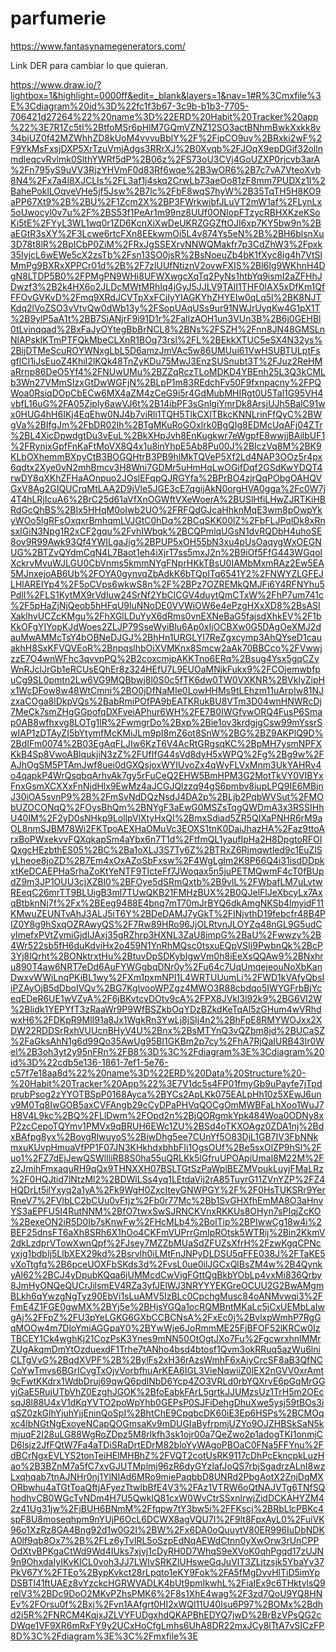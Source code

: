 # parfumerie
https://www.fantasynamegenerators.com/

Link DER para cambiar lo que quieran.

https://www.draw.io/?lightbox=1&highlight=0000ff&edit=_blank&layers=1&nav=1#R%3Cmxfile%3E%3Cdiagram%20id%3D%22fc1f3b67-3c9b-b1b3-7705-706421d27264%22%20name%3D%22ERD%20Habit%20Tracker%20app%22%3E7R1Zc5tI%2BtfoMSr6pHlM7GQmVZNZ12SO3actBNhmBwkXxkk8v34biUZ0f42MZWhhZD8kUoM4vvvuBblY%2F%2FipCO9uv%2BRxki2wF%2F9YkMsFxsjDXP5XrTzuVmjAdgs3RRrXJ%2B0Xvqb%2FJOqX9epDGif32ollnmdleqcvRvlmk0SlthYWRf5dP%2B06z%2FS73oU3CVj4GoUZXP0rjcvb3arA%2Fn795yS9uVV3RjzYHVmF0d83Rf6wqe%2B3wOR6%2B7c7vA7VteoXvb8N4%2Fx7a4l8XJCLIs%2FL3af1j4skq2CrwLb73aeOo81zF8mm7PUDXz1I%2BahePoklLOqveVHe5jf5Jsw%2B7lc%2FbF8wqS7hyW%2B35TqTH5H8KO9aPP67Xt9%2B%2BU%2F1Zcm2X%2BP3FWrkwibfJLuVT2mW1af%2FLynLx5oUwocyl0v7u%2F%2BS53f1PeAr1m99nz8UUf0ONIopFTzycRBHXKzeKSoKi5tE%2FYyL3WL1wq0r1ZD6KcnXiXwDeUKRZGGZftOJI6xp7KY5bw9n%2BaEGtR3sXY%2F3Lcwe6rtcFXn8EEkwmOi5L4v874Ys5eN%2B%2BH6blsnXu3D78t8lR%2BpICbP0ZiM%2FRxJgSSEXrvNNWQMakfr7p3CdZhW3%2Fpxk35IyjcL6wEWe5cX2zsTb%2Fsn13SO0jsR%2BsNoeuZb4bK1fXyc8ig4h7VtSlMmPg9BXRxXPPCr01d%2B%2F7zlUUfNtiznV2ovwFXIS%2Bl6Ig9WKhnH4DgN8LTDP5B0%2FPMgPN9WHi8UFWXwgcXqTq2PyNs1htbYq9ismI2aZFHhJDwzf3%2B2k4HX6o2JLDcMWtMRhIq4jGyJ5JJLV9TAII1THF0IAX5xDfKm1QfFFOvGVKvD%2Fmq9XRdJCVTpXxFCiIyYIAGKYhZHYEIw0qLq5l%2BK8NJTKdq2lVoZSO3vVtvQw0dWb13y%2FSopUAqUSs9ur91NWJrUyqKw4G1pX1T%2B9ylP5aA1t%2BB7SiANjrF9i91D1r%2FaIlzAOH1un3VUn3B%2B6j0GEHBl0tLvinqqad%2BxFaJyOYtegBbBrNCL8%2BNs%2FSZH%2Fnn8JN48GMSLnNlAPskIKTmPTFQkMbeCLXnR1BOq73rsl%2FL%2BEkkXTUC5eSX4N32ys%2BijDTMeScuROYWNxgLbL5D6amzJmVAc5w86UMUui61VwHSUBTULptFsgflCI1iJsEuoZ4KhiI2lKQk48TnZyKDu75MwJ3EnzSUSnubt3T%2FJuz2ReHMaRrnp86DeO5Yf4%2FNUwUMu%2BZZqRczTLoMDKD4YBEnh25L3Q3kCMLb3Wn27VMmSIzxGtDwWGFjN%2BLpP1m83REdchFv50F9fxnpacny%2FPQWoa0RsiqDOpCbECw6MX4aZM4zCeG9i5r4GdMubMHIRgt0U5Tal1G95VH4vbfL16uG%2FA05Zjply6awVJ6t%2B14ibPF3sGnlgiYmrDk8ArsjUJh5BalC91wx0HUG4hH6IKj4EqEhw0NJ4b7viRli1TQH5TlkCXlTBkcKNNLrinFfQyC%2BWgVa%2BIfgJm%2FbDR02lh%2BTgMKuRoGOxIrk0BgQIg8EDMcUqAFj04ZTr%2BL4XicDpwdgtDu3vEuL%2BkXHpJvh8EnKugkwr7eWgpfE8wwjjBAilbUF1%2FRynjxGpfFnKaFtMoVX8Q4x1u8inYhpE5Ab8Pu00J%2BIczVq8M%2BK9KLbOXhemmBXpyCtB3BOGQHtrB3PB9hlMkTQVeP5Xf2Ld4NAP3OOz5r4px6qdtx2Xye0vN2mhBmcv3H8Wni7GDMr5uHmHqLwOGifDqf2GSdKwYDQT4rwDY8qXKhZFHaAOnpuo2JOslEFqpQJRGYfa%2BPrBO4zjrQqPObgOAHQVGxV8Ag2GIQUCrqMtLAA2D9jVle5JGE3cE7qgijAkN0orgHVA0gga%2Fc0W7j4T4hLRjIcuA6%2BrC25d61aVfXnOGWftVXeWoerA%2BUSlHfiLHwZJRTKiHBRdGcQhBS%2BIx5HHqM0oIwb2UO%2FRFQdGJcaHhknMqE3wm8pOwpYkyWOo5lgRFsOxqxrBmhqmLVJGtC0hDq%2BCqSKK00lZ%2FbFLJPqlDk8xRnsxIGiN3Npg1R2xCF2gqu%2FvhIWbqk%2BCQPmlqUGsN1dvRQDbH4uhoSE8ov9R99Awk93Qf4YWILgaJig%2BPUP5xOH55bN3xu4pUsOaqygWxOEGNUG%2BTZvQYdmCqN4L7Baot1eh4iXjrT7ss5mxJ2n%2B9iOf5FfG443WGqolXckrvMvuWJLGU0CbVnms5kmmNYgFNprHKkTBsU0IAMbMxmRAz2Ew5EA5MJnxejoAB6Ub%2FOYA0gynvqZbAdkK6bTQpITq6541Y2%2FNWYZLGFEJLHlAREIYp4%2F5oCVps6wkwS8n%2F%2BPz7OZREMkQMJFi6Y4RFNYhu5PdlI%2FLS1KytMX9rVdIuw24SrNf2YbClCGV4duytQmCTxW%2FhP7um741c%2F5pHaZjNjQeob5hHFqU9luNNoDE0VVWiOW6e4ePzgHXxXD8%2BsASIXaklhvUCZcKMgu%2FhXGlLDuYyX6dRms0vnEXNeBaG5fajsdXhkEV%2F1bKkOFgYIYopKJdWoes2ZLJP79SseWyiBlu6Ap0xIjOCBXw0G5DAgOeXMJ2dauMwAMMcTsY4bOBNeDJGJ%2BhHn1URGLYI7ReZgxcymp3AhQYseD1cauakhH8SxKFVQVEoR%2BnpqslhbOiXVMKnx8Smcw2aAk70BBCco%2FVwwjzzE7O4wnWFhc3qvvpPQ%2B2coxcmjpAKKTno6ERq%2Bsug4Ysx5gqCZvWnRJclJrGb1eRCUsEQhEr8z324HEfU7L9EUOaMNjkFukx9%2FCOjemwbfpuCg9SL0pmtn2Lw6VG9MQBbwj8l0S0c5fTK6dw0TW0VXKNR%2BVklyZipHx1WcDFow8w48WtCmni%2BO0jDfNaMIe0LowHHMs9tLEhzm11uArpIw81NJzxaCOga8lDkpVQs%2BabRmiPOfPA9bEATKRukBU8VTm3D04wnHNWRcDj7MeCk7smZHgGGpofqDXFveiAPhur6WH%2FE7B0IWGfvwORQ4FusP6Smap0AB8wfhxvg8LOTg1lR%2FwmgrDo%2Bxp%2Bie1ov3krdgjgCsw99mYssrSwIAP1zDTAyZI5bYtymfMcKMiJLm9pI8mZ6ot8SnW%2BG%2BZ9AKPlQ9D%2BdIFm0074%2B03EgAqFLJIw6KzT6V4AcRtGRgsqKC%2BpMH7ysmNPFXKkB4Sp8VwoABlqukjiN3zZ%2FUfIfG44sVd8dyH5xWPQ%2Fg%2Bg9w%2FAJhOgSM5PTAmJwf8uei0dGXQsjoxWYIUvoZx4qWyFLVxMnm3UkYAHRv4o4qapkP4WrQsqbqArhvAk7gy5rFuCeQ2EHW5BmHPM3G2MotTkVY0VIBYxFnxGsmXCXXxFnNjdHlx9EwMz4aJCGJQlzzq94gS6pmbv8iupLPQ9IE6MBjnJ30iOA5svnP9%2B%2FmSvNdDQzNsdJ4DA2p%2BLjb2PqbWVSut%2FMObUZOCONqQ%2FOysBhQm%2BNYgF3aEwG0MSZsTqgQWDmA3x3RSSIHhU40IM%2F2yD0sNHkp9LollpVlXtyHxQI%2BmxSdiad5ZR5QIXaPNHR6rM9aOL8nmSJBM78Wi2FKTpoAEXHaOMuVc3EOXS1tnK0DaiJhazHA%2Faz9ttoArxBoPWxekvvFQXqkapSm4aYbx6n7T1d%2FtfmQL1yaufIpHa2H8DpgtoRFOIQxgcHEzbthES05%2BC%2Ba1oXLJ3S7Ty6Z%2BTRxZ6Rjmqwtled9c1EuZlSyLheoe8joZD%2B7Em4xOxAZoSbFxsw%2F4WgLgIm2K8P66Q4i31isdDDpkxtKeDCAEPHaSrhaZoKtYeNTF9TIcteFf7JWoqax5n5juPETMQwmF4cT0fBUpdZ9m3JP1OUU3cjXZBl0%2BFOye5dSRmQxtb%2B9vlL%2FWbafLM7uLvtwREeqC26mrTT9BLUigB3ml7TUwQKB21FMHzBUX%2B0QJelFlJeXbcyLx7AxqBtbknNj7f%2Fx%2BEeg9488E4bnq7mT70mJrBYQ6dkAmgNKSb4lmyidF11KMwuZEUNTvAhJ3ALJ5iT6Y%2BDeDAMJ7yGkT%2FINjvthD19febcfr48B4PIZ0Y8g9hSxqOZRAwyQS%2F7Rw89HRo96JjOLRtvnJLOYZq48nGL9G5udCyImefxPVtZymiGjdIJAxj35gRZhrp3HXNL3ZaU8impG%2BaU%2Fwwzy%2B4Wr522sb5fH6duKdviHx2o459N1YnRhMQsc0tsxuEQpVSIj9PwbnQk%2BcP3Yj8lQrht%2BONktrxtHu%2BtuvDpSDKybIgwVm0h8iEeXsQQAw9%2BNxhru890T4aw6NRT7eDd6AuFYWGgbqDNr0y%2Fu64c7UqUmqejeouNoXbKanDwxvWWiLnqPKiBL1wy%2FXm1pxmNPI1L4WRTUUumLi%2FWD1kVAfyQbsIiPZAyOjB5dDboIVQv%2BG7KglvooWPZgz4MWO3R88cbdqo5IWYGFrbBjYceqEDeR6UE1wVZvA%2F6jBKvtcvDOtv9cA%2FPX8JVkl3l92k9%2BG6Vl2W%2Blidk1YEPYfT3zRaaWr9P9WfBSZkbOqYDzBZkdKeTqAl5zGHum4wVRhdwxH6%2FDKpR9MlI91a8Jx1WgkRn3YwLj8jSIj4n2%2BhFpE8RMYWOJxx2XDW22RDDSrRxhVUUcnBHyV4U%2Bnx%2BsMTYnQ3vQZbm8jd%2BUCaSZ%2FaGksAhN1g6d99Qo35AwUg95BI1GKBm2p7cy%2FhA7RjQaIURB43Ir0Wel%2B3oh3yt2y95nFRn%2FB8%3D%3C%2Fdiagram%3E%3Cdiagram%20id%3D%22cdb5e136-1861-7ef1-5e76-c57f7e18aa8d%22%20name%3D%22ERD%20Data%20Structure%20-%20Habit%20Tracker%20App%22%3E7V1dc5s4FP01fmyGb9uPayfe7jTpdprubPsog2zYYOTBSpP0168Ayca%2BYCs2ApLKk075EALpHh10z5XEwJ6unv9M0Tq8IwGOB5axCVFAngb29cCyDPaPHVqQOCgOmMWBFaLhXoo1WuJ7H8V4L9kc%2BQ%2FLlDwm%2FOpd2n%2BjQORgmkYpk484Woa0ODNy8xP2zcCepoTQYmv1PMVx9qBRUH6EWc1ZU%2BSd4oTKXOAgz0ZDA1nj%2BdxBAfpg8yx%2BovgRlwuyoS%2BiwDhg5ee7CUnYf5O83DjL1GB7IV3FbNNkmxuKUvpHmuaVfPP1F07JN3KHkhdxbhbFIi1OgsOUf%2Be5sxOlZP9hSl%2Fuo1%2FZ7dEjJewQSWlIliRB8S0ha55uQRLKk5lGfruUPOApiUmal8M22M%2Fz2JmihFmxaquRH9qQx9THNXXH07BSLTGtSzPaWplBEZMVpukLuyjFMaLRz%2F0HQJtid7lNtzMl2%2BDWlLSs4yq1LEtdaVij2rA85TuyrG11ZVnYZP%2FZ4HQDrLt5ilYxyq2a1yA%2Fk9WgH0ZxcIteyGNWPGY%2F%2F0HsTUKSRr9YerRneV7%2FVlbLC2bCUu0vFtjz%2Fb0r77Mc%2Bb1SvGHXfhEmMA8O3aHnvYS3aEPFU5I4RutNNM%2BfO7twxSwSJRNCKVnxRKKUs8OHyn7sPIqjZcKO%2BexeON2iR5D0Ib7sKnwFw%2FHcMLb4%2BolTip%2BPIwwCg18w4i%2BEF25dnsFT6aXh8SRh6X1hOo4CKFmVUPrrGmIpROtsk5WTRij%2Bin2KkmV2dkLzdprVTowXwnQpf%2FJsey7MZZbMUaSdZFUZsXfrH%2FzwKgqCPNcyxjg1bdbIj5LlbXEX29kd%2Bsrvlh0iLMtFnJNPyDLDSU5qFFE038J%2FTaKE5vXoTtgfq%2B6pceUOXFbSKds3d%2FvsL0ue0ilJGCxQlBsZM4w%2B4QynkyAl62%2BCJ4yDpubKQqa6jUMMcdCwVigFGttQgBkbYObLp4vxMi836Qrby8JmHyONQeQUCrJilsmEV4RZa3yfJElWJ3NRYYYEKGreOCUU2G2BwAMgmBLkh6qYwzgNgTyz90EbVi1sLuAMV5IzBLc0CpchgMusc84oANMvwqi3%2FFmE4Z1FGE0gwMX%2BYj5e%2BHjsYGQa1ocRQMBntMKaLc5jCxUEMbLaIwgAj%2FFpZ%2FU3pYeLGKG6GXbCCBCNsA%2FxEc0j%2BvlxpWmhP7RgGqMOOw4m7DloYmiAGGpaY0%2BYwWje6JoRmmME25FjBFOF52lKRCw0IzTBCEY1Ck4wghKj21CozPsK3Ynes9mNN50OtOgtJXo7Fu%2FgcwrxhnIMMrZUgAkqmDmYtOzduexdF1Trhe7tANho4bsd4btosf1Qvm3okRRuq5azWu6lniCLTgVvG%2BqdXVPF%2B%2BylFs2xH36rAzsWmhF6xAiyCrcSF8aB3QfNCCoYwTmvs6BGrICvgTxOjvVorbfhuArKEA6IGL3VieNqwiiZ0lEX2nGVV0xrAmt9cFwtKKdrx1WdbDruj69qwQ6pdlNbD6Ycp4ZO3VRLd0rbYQXrvE6pGqMrGGyjGaE5RujUTbVhZ0EzghJGOK%2BfoEabkFArL5grtkJJUMzsUz1TrH5m2OEcsqJ8l88U4xV1dKqYVTO2poWpYhb0GEPsP0SJFiDehgDhuXwe5ysj59tBOs3iqSZ0zkGlhYjuhYjjEninQoSpI%2BhtChE9CpqbcDK60iE3Ep6HSPs%2BCMOqxc4lbNGtNgExoyeNCapQOGmsaKv9mDUGIaByfrpmjUZYo9OJZHBSkSaN5kmjuqF2I28uLG88WgRoZDpz5M8rlkfh3sk1ojr00a7QeZwo2p1adogTKI1onmjCD6lsjz2JfFQtW7Fa4aTDiSRaDrtEDrM82bloYyWAgoPBOaC0FNa5FFYnu%2FdBCrNgxEVLYS2tonTeiHElMHBhZ%2FVQT2cotUsRK9117cDhPcEkncpkLuzHao%2B3BZnM7a5fC7xvGJUTMplmj96zR6dyGYzIafJoQS7rbjSgadrzALnI8wzLxqhqab7tnAJNHr0nj1YlNIAd6MRo9miePaqbbD8UNRd2PbgAotX2ZnjDqMXORbwhu4aTGtToaQftjAFyezTtwIbBfE4V3%2FAz1VTRW6oQtNAJVTg6TNfSQhodhvCB0WGcTvNDm4H7U5QwklQ81cxW0WvCtrSSxnlrwjZidDCKAHYZM42z41Ug31jw%2FjBUH6BNmM%2Ffqpw7tY3bw5i%2FFKscj%2BRbLlcPBKc4spF8U8moseqhpm9nYUjP6OcL6DCWX8agVQU7I%2F9lt8FpxAyL0%2FuiVK96o1XzRz8GA4Bng92d1w0G2I%2BW%2Fx6DA0oQuuytV80ER996IuDbNDKA0lf9qb8Ox7%2B%2FLz6yTvIRL5oSzpEdNqAEWdCtnn0yXwOrw3rUnCPPOdXtvBPKgaCtWd9Wd4IUks7xjvj1cDyRH0D7WhqS9eXVoK0qhPgqd17zUJN9n9OhxdaIyIKvKICL0voh3JJ7LWlvSRKZlUHsweGqJuVlT3ZLjtzsjk5YbaYv37PkV67Y%2FTEo%2BypKvkct28rLpqto1eKY9Fok%2FA5fMgDvvHlTiD5imYpDSBTl41ftUAEz8vYzckcHGRWVADLK4bUt9pmIkwhL%2FiaIEx9c6THktvlsQ9relV3%2BDc9DoO2MKvPZhsPMK6%2F8s1XhE4wag%2F3zd7QoU9YQ8HNEv%2FOrsu0f%2Bxj%2Fvn1AAfgrt0HI2xWQl11U40Isu6P97%2BOMx%2Bdhd2i5R%2FNRCM4KqjxJZLVYFUDgxhdQKAPBhEDYQ7jwD%2BrBzVPsQG2cDWqe1VF9XR6mRxFY9y2UCxHoCfgLmhs6UhA8DR22mxJCy8lTtA7vSICzFP8D%3C%2Fdiagram%3E%3C%2Fmxfile%3E
